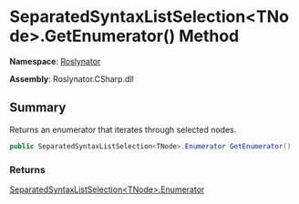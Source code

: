 # SeparatedSyntaxListSelection\<TNode>\.GetEnumerator\(\) Method

**Namespace**: [Roslynator](../../README.md)

**Assembly**: Roslynator\.CSharp\.dll

## Summary

Returns an enumerator that iterates through selected nodes\.

```csharp
public SeparatedSyntaxListSelection<TNode>.Enumerator GetEnumerator()
```

### Returns

[SeparatedSyntaxListSelection\<TNode>.Enumerator](../Enumerator/README.md)


